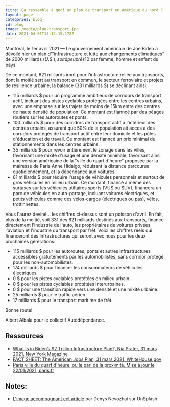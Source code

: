 ```yaml
---
titre: Ça ressemble à quoi un plan de transport en Amérique du nord ?
layout: page
categories: blog
id: blog
image: /media/plan-transport.jpg
date: 2021-04-01T13:12:15.178Z
---
```


Montréal, le 1er avril 2021 — Le gouvernement américain de Joe Biden a dévoilé hier un plan d'"infrastructure et lutte aux changements climatiques" de 2000 milliards $ (U.S.), soit à peu près 10% de son produit intérieur brut ou à peu près 6 000 $ par femme, homme et enfant du pays.

De ce montant, 621 milliards iront pour l'infrastructure reliée aux transports, dont la moitié sert au transport en commun, le secteur ferroviaire et projets de résilience urbaine; la balance (331 milliards $) se déclinant ainsi:

* 115 milliards $ pour un programme ambitieux de corridors de transport actif, incluant des pistes cyclables protégées entre les centres urbains, avec une emphase sur les trajets de moins de 15km entre des centres de haute densité de population. Ce montant est fianncé par des péages routiers sur les autoroutes et ponts.
* 100 milliards $ pour des corridors de transport actif à l'intérieur des centres urbains, assurant que 50% de la population ait accès à des corridors protégés de transport actif entre leur domicile et les pôles d'éducation et de travail. Ce montant est fianncé un prix minimal du stationnements dans les centres urbains.
* 35 milliards $ pour revoir entièrement le zonage dans les villes, favorisant une mixité d'usage et une densité minimale, favorisant ainsi une version américaine de la "ville du quart d'heure" proposée par la mairesse de Paris Anne Hidalgo, réduisant la distance parcourue quotidiennement, et la dépendance aux voitures.
* 81 milliards $ pour réduire l'usage de véhicules personnels et surtout de gros véhicules en milieu urbain. Ce montant, financé à même des surtaxes sur les véhicules utiltaires sports (VUS ou SUV), financera un parc de véhicules en auto-partage, incluant voitures électriques, et petits véhicules comme des vélos-cargos (électriques ou pas), vélos, trottinnettes.

Vous l'aurez deviné... les chiffres ci-dessus sont un poisson d'avril. En fait, plus de la moitié, soit 331 des 621 milliards destinés aux transports, finance directement l'industrie de l'auto, les propriétaires de voitures privées, l'aviation et l'industrie du transport par frêt. Voici les chiffres réels qui financeront des infrastructures qui seront avec nous pour les deux prochaines gérérations:

* 115 milliards $ pour les autoroutes, ponts et autres infrastructures accessibles gratuitements par les automobilistes, sans corridor protégé pour les non-automobilistes.
* 174 milliards $ pour financer les consommateurs de véhicules électriques.
* 0 $ pour les pistes cyclables protétées en milieu urbain.
* 0 $ pour les pistes cyclables protétées interurbaines.
* 0 $ pour une transition rapide vers une densité et une mixité urbaine.
* 25 milliards $ pour le traffic aérien.
* 17 milliards $ pour le transport maritime de frêt.

Bonne route!

Albert Albala pour le collectif Autodépendance.

Ressources
-----

* [What Is in Biden’s $2 Trillion Infrastructure Plan?, Nia Prater, 31 mars 2021, New York Magazine](https://nymag.com/intelligencer/article/breakdown-biden-infrastructure-plan.html)
* [FACT SHEET: The American Jobs Plan, 31 mars 2021, WhiteHouse.gov](https://www.whitehouse.gov/briefing-room/statements-releases/2021/03/31/fact-sheet-the-american-jobs-plan/)
* [Paris ville du quart d'heure, ou le pari de la proximité, Mise à jour le 22/01/2021, paris.fr](https://www.paris.fr/dossiers/paris-ville-du-quart-d-heure-ou-le-pari-de-la-proximite-37)

## Notes:

* [L'image accompagnant cet article](https://unsplash.com/photos/Zeu57mprpaI) par Denys Nevozhai sur UnSplash.
